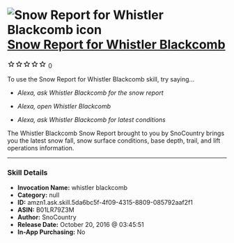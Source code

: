 # &nbsp;<img src="skill_icon" alt="Snow Report for Whistler Blackcomb icon" width="36"> [Snow Report for Whistler Blackcomb](http://alexa.amazon.com/#skills/amzn1.ask.skill.5da6bc5f-4f09-4315-8809-085792aaf2f1)
![0 stars](../../images/ic_star_border_black_18dp_1x.png)![0 stars](../../images/ic_star_border_black_18dp_1x.png)![0 stars](../../images/ic_star_border_black_18dp_1x.png)![0 stars](../../images/ic_star_border_black_18dp_1x.png)![0 stars](../../images/ic_star_border_black_18dp_1x.png) 0

To use the Snow Report for Whistler Blackcomb skill, try saying...

* *Alexa, ask Whistler Blackcomb for the snow report*

* *Alexa, open Whistler Blackcomb*

* *Alexa, ask Whistler Blackcomb for latest conditions*

The Whistler Blackcomb Snow Report brought to you by SnoCountry brings you the latest snow fall, snow surface conditions,  base depth, trail, and lift operations information.

***

### Skill Details

* **Invocation Name:** whistler blackcomb
* **Category:** null
* **ID:** amzn1.ask.skill.5da6bc5f-4f09-4315-8809-085792aaf2f1
* **ASIN:** B01LR79Z3M
* **Author:** SnoCountry
* **Release Date:** October 20, 2016 @ 03:45:51
* **In-App Purchasing:** No
